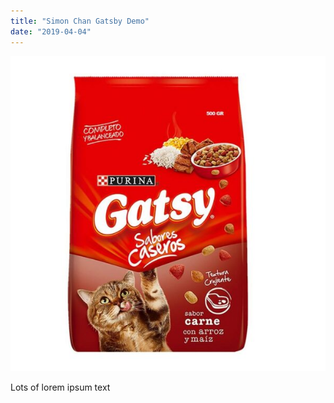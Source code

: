 ```yaml
---
title: "Simon Chan Gatsby Demo"
date: "2019-04-04"
---
```


![Catsby](./gatsby.jpg)

Lots of lorem ipsum text
